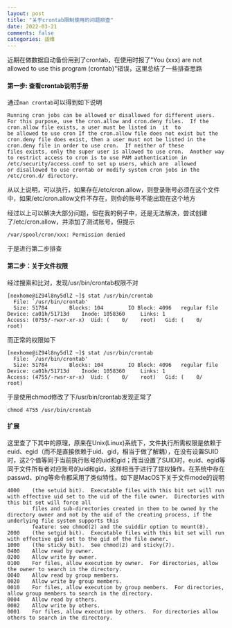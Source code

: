 ```yaml
---
layout: post
title: "关于crontab限制使用的问题排查"
date: 2022-03-21
comments: false
categories: 运维
---
```


近期在做数据自动备份用到了crontab，在使用时报了"You (xxx) are not allowed to use this program (crontab)"错误，这里总结了一些排查思路


#### 第一步: 查看crontab说明手册

通过`man crontab`可以得到如下说明

```
Running cron jobs can be allowed or disallowed for different users.  For this purpose, use the cron.allow and cron.deny files.  If the cron.allow file exists, a user must be listed in  it  to
be allowed to use cron If the cron.allow file does not exist but the cron.deny file does exist, then a user must not be listed in the cron.deny file in order to use cron.  If neither of these
files exists, only the super user is allowed to use cron.  Another way to restrict access to cron is to use PAM authentication in /etc/security/access.conf to set up users, which are  allowed
or disallowed to use crontab or modify system cron jobs in the /etc/cron.d/ directory.
```
从以上说明，可以执行，如果存在/etc/cron.allow，则登录账号必须在这个文件中，如果/etc/cron.allow文件不存在，则你的账号不能出现在这个地方

经过以上可以解决大部分问题，但在我的例子中，还是无法解决，尝试创建了/etc/cron.allow，并添加了测试账号，但提示

```
/var/spool/cron/xxx: Permission denied
```

于是进行第二步排查

#### 第二步：关于文件权限

经过搜索和比对，发现/usr/bin/crontab权限不对

```
[nexhome@iZ94l8ny5dlZ ~]$ stat /usr/bin/crontab
  File: `/usr/bin/crontab'
  Size: 51784     	Blocks: 104        IO Block: 4096   regular file
Device: ca01h/51713d	Inode: 1058360     Links: 1
Access: (0755/-rwxr-xr-x)  Uid: (    0/    root)   Gid: (    0/    root)
```
而正常的权限如下

```
[nexhome@iZ94l8ny5dlZ ~]$ stat /usr/bin/crontab
  File: `/usr/bin/crontab'
  Size: 51784     	Blocks: 104        IO Block: 4096   regular file
Device: ca01h/51713d	Inode: 1058360     Links: 1
Access: (4755/-rwsr-xr-x)  Uid: (    0/    root)   Gid: (    0/    root)
```

于是使用chmod修改了下/usr/bin/crontab发现正常了

```
chmod 4755 /usr/bin/crontab
```

#### 扩展

这里查了下其中的原理，原来在Unix(Linux)系统下，文件执行所需权限是依赖于euid、egid（而不是直接依赖于uid、gid，相当于做了解耦），在没有设置SUID时，这2个值等同于当前执行账号的uid和gid；而当设置了SUID时，euid、egid等同于文件所有者对应账号的uid和gid，这样相当于进行了提权操作。在系统中存在passwd、ping等命令都采用了类似特性。如下是MacOS下关于文件mode的说明

```
4000    (the setuid bit).  Executable files with this bit set will run with effective uid set to the uid of the file owner.  Directories with this bit set will force all
        files and sub-directories created in them to be owned by the directory owner and not by the uid of the creating process, if the underlying file system supports this
        feature: see chmod(2) and the suiddir option to mount(8).
2000    (the setgid bit).  Executable files with this bit set will run with effective gid set to the gid of the file owner.
1000    (the sticky bit).  See chmod(2) and sticky(7).
0400    Allow read by owner.
0200    Allow write by owner.
0100    For files, allow execution by owner.  For directories, allow the owner to search in the directory.
0040    Allow read by group members.
0020    Allow write by group members.
0010    For files, allow execution by group members.  For directories, allow group members to search in the directory.
0004    Allow read by others.
0002    Allow write by others.
0001    For files, allow execution by others.  For directories allow others to search in the directory.
```
